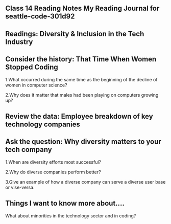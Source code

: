 ## Class 14 Reading Notes My Reading Journal for seattle-code-301d92

## Readings:  Diversity & Inclusion in the Tech Industry

## Consider the history: That Time When Women Stopped Coding

1.What occurred during the same time as the beginning of the decline of women in computer science?

2.Why does it matter that males had been playing on computers growing up?

## Review the data: Employee breakdown of key technology companies

## Ask the question: Why diversity matters to your tech company

1.When are diversity efforts most successful?

2.Why do diverse companies perform better?

3.Give an example of how a diverse company can serve a diverse user base or vise-versa.

## Things I want to know more about....

What about minorities in the technology sector and in coding?


